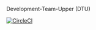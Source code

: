 Development-Team-Upper (DTU)

[![CircleCI](https://circleci.com/gh/hiroaki2020/Development-Team-Upper/tree/main.svg?style=svg)](https://circleci.com/gh/hiroaki2020/Development-Team-Upper/tree/main)
